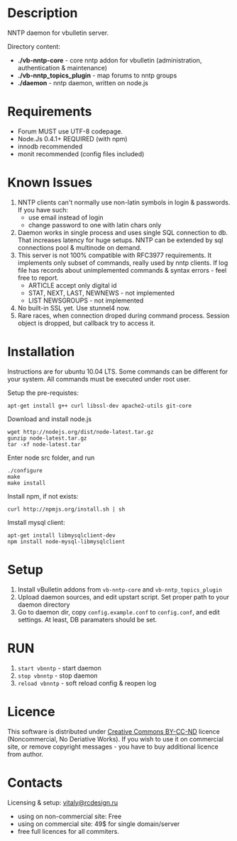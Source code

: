 Description
===========

NNTP daemon for vbulletin server.

Directory content:

  - **./vb-nntp-core** - core nntp addon for vbulletin (administration, authentication & maintenance)
  - **./vb-nntp_topics_plugin** - map forums to nntp groups
  - **./daemon** - nntp daemon, written on node.js

Requirements
============

  - Forum MUST use UTF-8 codepage.
  - Node.Js 0.4.1+ REQUIRED (with npm)
  - innodb recommended
  - monit recommended (config files included)

Known Issues
============

 1. NNTP clients can't normally use non-latin symbols in login & passwords. If you have such:
    - use email instead of login
    - change password to one with latin chars only
 2. Daemon works in single process and uses single SQL connection to db. That increases latency for huge setups. NNTP can be extended by sql connections pool & multinode on demand.
 3. This server is not 100% compatible with RFC3977 requirements. It implements only subset of commands, really used by nntp clients. If log file has records about unimplemented commands & syntax errors - feel free to report.
    - ARTICLE accept only digital id
    - STAT, NEXT, LAST, NEWNEWS - not implemented
    - LIST NEWSGROUPS - not implemented
 4. No built-in SSL yet. Use stunnel4 now.
 5. Rare races, when connection droped during command process. Session object is dropped, but callback try to access it.

Installation
============

Instructions are for ubuntu 10.04 LTS. Some commands can be different for your system. All commands must be executed under root user.

Setup the pre-requistes:

    apt-get install g++ curl libssl-dev apache2-utils git-core

Download and install node.js
    
    wget http://nodejs.org/dist/node-latest.tar.gz
    gunzip node-latest.tar.gz
    tar -xf node-latest.tar

Enter node src folder, and run

    ./configure
    make
    make install

Install npm, if not exists:

    curl http://npmjs.org/install.sh | sh

Imstall mysql client:
    
    apt-get install libmysqlclient-dev
    npm install node-mysql-libmysqlclient

Setup
=====

 1. Install vBulletin addons from `vb-nntp-core` and `vb-nntp_topics_plugin`
 2. Upload daemon sources, and edit upstart script. Set proper path to your daemon directory
 3. Go to daemon dir, copy `config.example.conf` to `config.conf`, and edit settings. At least, DB paramaters should be set.

RUN
===

 1. `start vbnntp` - start daemon
 2. `stop vbnntp` - stop daemon
 3. `reload vbnntp` - soft reload config & reopen log

Licence
=======

This software is distributed under [Creative Commons BY-CC-ND][1] licence (Noncommercial, No Deriative Works). If you wish to use it on commercial site, or remove copyright messages - you have to buy additional licence from author.

Contacts
========

Licensing & setup: [vitaly@rcdesign.ru][2]

  - using on non-commercial site: Free
  - using on commercial site: 49$ for single domain/server
  - free full licences for all commiters.

  [1]: http://creativecommons.org/licenses/by-nc-nd/3.0/
  [2]: vitaly@rcdesign.ru
